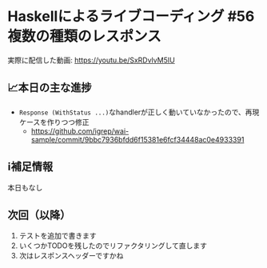 # Haskellによるライブコーディング #56 複数の種類のレスポンス

実際に配信した動画: <https://youtu.be/SxRDvlvM5IU>

## 📈本日の主な進捗

- `Response (WithStatus ...)`なhandlerが正しく動いていなかったので、再現ケースを作りつつ修正
    - <https://github.com/igrep/wai-sample/commit/9bbc7936bfdd6f15381e6fcf34448ac0e4933391>

## ℹ️補足情報

本日もなし

## 次回（以降）

1. テストを追加で書きます
1. いくつかTODOを残したのでリファクタリングして直します
1. 次はレスポンスヘッダーですかね
